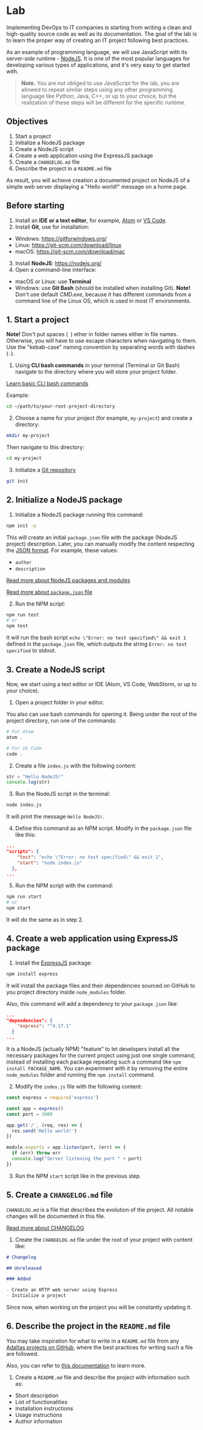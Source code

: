 
# Lab

Implementing DevOps to IT companies is starting from writing a clean and high-quality source code as well as its documentation. The goal of the lab is to learn the proper way of creating an IT project following best practices. 

As an example of programming language, we will use JavaScript with its server-side runtime - [NodeJS](https://nodejs.org/en/). It is one of the most popular languages for developing various types of applications, and it's very easy to get started with.

> **Note.** You are not obliged to use JavaScript for the lab, you are allowed to repeat similar steps using any other programming language like Python, Java, C++, or up to your choice, but the realization of these steps will be different for the specific runtime.

## Objectives

1. Start a project
2. Initialize a NodeJS package
3. Create a NodeJS script
4. Create a web application using the ExpressJS package
5. Create a `CHANGELOG.md` file
6. Describe the project in a `README.md` file

As result, you will achieve creation a documented project on NodeJS of a simple web server displaying a "Hello world!" message on a home page.

## Before starting

1. Install an **IDE or a text editor**, for example, [Atom](https://atom.io/) or [VS Code](https://code.visualstudio.com/).
2. Install **Git**, use for installation:
  - Windows: https://gitforwindows.org/
  - Linux: https://git-scm.com/download/linux
  - macOS: https://git-scm.com/download/mac   
3. Install **NodeJS**: https://nodejs.org/
4. Open a command-line interface:
  - macOS or Linux: use **Terminal**
  - Windows: use **Git Bash** (should be installed when installing Git). **Note!** Don't use default *CMD.exe*, because it has different commands from a command line of the Linux OS, which is used in most IT environments.

## 1. Start a project

**Note!** Don't put spaces (` `) ether in folder names either in file names. Otherwise, you will have to use escape characters when navigating to them. Use the "kebab-case" naming convention by separating words with dashes (`-`).

1. Using **CLI bash commands** in your terminal (Terminal or Git Bash) navigate to the directory where you will store your project folder.

[Learn basic CLI bash commands](https://www.educative.io/blog/bash-shell-command-cheat-sheet)

Example:

```bash 
cd ~/path/to/your-root-project-directory
```

2. Choose a name for your project (for example, `my-project`) and create a directory:

```bash
mkdir my-project
```

Then navigate to this directory:

```bash
cd my-project
```

3. Initialize a [Git repository](https://git-scm.com/book/en/v2/Git-Basics-Getting-a-Git-Repository)

```bash
git init
```

## 2. Initialize a NodeJS package

1. Initialize a NodeJS package running this command:

```bash
npm init -y
```
This will create an initial `package.json` file with the package (NodeJS project) description. Later, you can manually modify the content respecting the [JSON format](https://en.wikipedia.org/wiki/JSON). For example, these values:
  - `author`
  - `description`

[Read more about NodeJS packages and modules](https://docs.npmjs.com/about-packages-and-modules)

[Read more about `package.json` file](https://nodejs.org/en/knowledge/getting-started/npm/what-is-the-file-package-json/)

2. Run the NPM script:

```bash
npm run test
# or
npm test
```

It will run the bash script `echo \"Error: no test specified\" && exit 1` defined in the `package.json` file, which outputs the string `Error: no test specified` to stdout.

## 3. Create a NodeJS script 

Now, we start using a text editor or IDE (Atom, VS Code, WebStorm, or up to your choice). 

1. Open a project folder in your editor.

You also can use bash commands for opening it. Being under the root of the project directory, run one of the commands:

```bash
# For Atom
atom .

# For VS Code
code .
```

2. Create a file `index.js` with the following content:

```js
str = "Hello NodeJS!"
console.log(str)
```

3. Run the NodeJS script in the terminal:

```bash
node index.js
```

It will print the message `Hello NodeJS!`.

4. Define this command as an NPM script. Modify in the `package.json` file like this:

```json
...
"scripts": {
    "test": "echo \"Error: no test specified\" && exit 1",
    "start": "node index.js"
  },
...
```

5. Run the NPM script with the command:

```bash
npm run start
# or
npm start
```

It will do the same as in step 2.

## 4. Create a web application using ExpressJS package

1. Install the [ExpressJS](https://www.npmjs.com/package/express) package:

```bash
npm install express
```

It will install the package files and their dependencies sourced on GitHub to you project directory inside `node_modules` folder.

Also, this command will add a dependency to your `package.json` like:

```json
...
"dependencies": {
    "express": "^4.17.1"
  }
...  
``` 

It is a NodeJS (actually NPM) "feature" to let developers install all the necessary packages for the current project using just one single command, instead of installing each package repeating such a command like `npm install PACKAGE_NAME`. You can experiment with it by removing the entire `node_modules` folder and running the `npm install` command.

2. Modify the `index.js` file with the following content:

```js
const express = require('express')

const app = express()
const port = 3000

app.get('/', (req, res) => {
  res.send('Hello world!')
})

module.exports = app.listen(port, (err) => {
  if (err) throw err
  console.log("Server listening the port " + port)
})
```

3. Run the NPM `start` script like in the previous step.

## 5. Create a `CHANGELOG.md` file

`CHANGELOG.md` is a file that describes the evolution of the project. All notable changes will be documented in this file. 

[Read more about CHANGELOG](https://keepachangelog.com/en/1.0.0/)

1. Create the `CHANGELOG.md` file under the root of your project with content like:

```md
# Changelog

## Unreleased

### Added

- Create an HTTP web server using Express
- Initialize a project
```

Since now, when working on the project you will be constantly updating it. 

## 6. Describe the project in the `README.md` file

You may take inspiration for what to write in a `README.md` file from any [Adaltas projects on GitHub](https://github.com/adaltas/), where the best practices for writing such a file are followed.

Also, you can refer to [this documentation](https://www.makeareadme.com/) to learn more.

1. Create a `README.md` file and describe the project with information such as:
  
- Short description
- List of functionalities
- Installation instructions
- Usage instructions
- Author information

